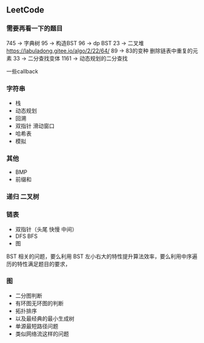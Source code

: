 ## LeetCode

### 需要再看一下的题目
745 -> 字典树
95 -> 构造BST
96 -> dp BST
23 -> 二叉堆    https://labuladong.gitee.io/algo/2/22/64/
89 -> 83的变种 删除链表中重复的元素
33 -> 二分查找变体
1161 -> 动态规划的二分查找

一些callback

### 字符串
- 栈
- 动态规划
- 回溯
- 双指针 滑动窗口
- 哈希表
- 模拟

### 其他
- BMP
- 前缀和 


### 递归 二叉树

### 链表
- 双指针（头尾 快慢 中间）
- DFS BFS
- 图


BST 相关的问题，要么利用 BST 左小右大的特性提升算法效率，要么利用中序遍历的特性满足题目的要求，


### 图
- 二分图判断
- 有环图无环图的判断
- 拓扑排序
- 以及最经典的最小生成树
- 单源最短路径问题
- 类似网络流这样的问题